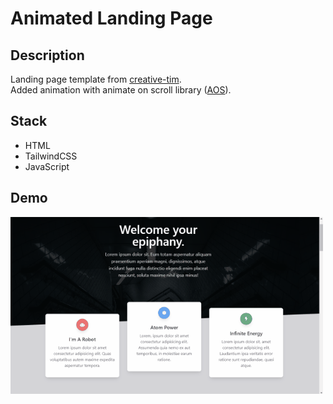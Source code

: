 # Animated Landing Page

## Description
Landing page template from [creative-tim](https://www.creative-tim.com/).  
Added animation with animate on scroll library ([AOS](https://michalsnik.github.io/aos/)).

## Stack
- HTML
- TailwindCSS
- JavaScript

## Demo
![animation_demo](animation_demo.gif)